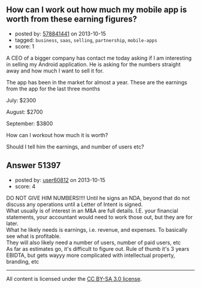 ## How can I work out how much my mobile app is worth from these earning figures?

- posted by: [578841441](https://stackexchange.com/users/-1/28284-578841441) on 2013-10-15
- tagged: `business`, `saas`, `selling`, `partnership`, `mobile-apps`
- score: 1

<p>A CEO of a bigger company has contact me today asking if I am interesting in selling my Android application. He is asking for the numbers straight away and how much I want to sell it for.</p>

<p>The app has been in the market for almost a year. These are the earnings from the app for the last three months</p>

<p>July: $2300</p>

<p>August: $2700</p>

<p>September: $3800</p>

<p>How can I workout how much it is worth?</p>

<p>Should I tell him the earnings, and number of users etc?</p>



## Answer 51397

- posted by: [user60812](https://stackexchange.com/users/-1/19115-user60812) on 2013-10-15
- score: 4

<p>DO NOT GIVE HIM NUMBERS!!!!
Until he signs an NDA, beyond that do not discuss any operations until a Letter of Intent is signed.<br>
What usually is of interest in an M&amp;A are full details. I.E. your financial statements, your accountant would need to work those out, but they are for later.<br>
What he likely needs is earnings, i.e. revenue, and expenses. To basically see what is profitable.<br>
They will also likely need a number of users, number of paid users, etc<br>
As far as estimates go, it's difficult to figure out. Rule of thumb it's 3 years EBIDTA, but gets wayyy more complicated with intellectual property, branding, etc</p>




---

All content is licensed under the [CC BY-SA 3.0 license](https://creativecommons.org/licenses/by-sa/3.0/).
